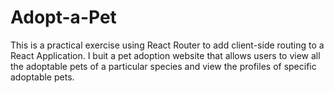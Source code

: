 # Adopt-a-Pet
This is a practical exercise using React Router to add client-side routing to a React Application. I buit a pet adoption website that allows users to view all the adoptable pets of a particular species and view the profiles of specific adoptable pets.
